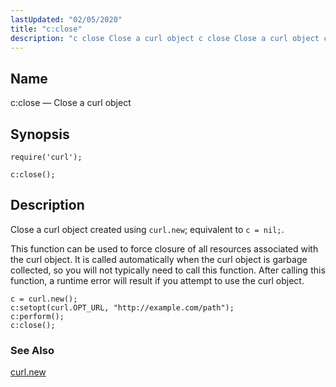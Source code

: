 ```yaml
---
lastUpdated: "02/05/2020"
title: "c:close"
description: "c close Close a curl object c close Close a curl object created using curl new equivalent to c nil This function can be used to force closure of all resources associated with the curl object It is called automatically when the curl object is garbage collected so you will..."
---
```


<a name="lua.ref.curl.c_close"></a> 
## Name

c:close — Close a curl object

<a name="idp15373776"></a> 
## Synopsis

`require('curl');`

`c:close();`

<a name="idp15376736"></a> 
## Description

Close a curl object created using `curl.new`; equivalent to `c = nil;`.

This function can be used to force closure of all resources associated with the curl object. It is called automatically when the curl object is garbage collected, so you will not typically need to call this function. After calling this function, a runtime error will result if you attempt to use the curl object.

<a name="lua.ref.curl.c_close.example"></a> 


```
c = curl.new();
c:setopt(curl.OPT_URL, "http://example.com/path");
c:perform();
c:close();
```

<a name="idp15382224"></a> 
### See Also

[curl.new](/momentum/4/lua/ref-curl-new)